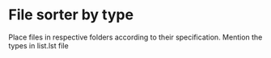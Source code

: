 File sorter by type
===================

Place files in respective folders according to their specification. 
Mention the types in list.lst file
